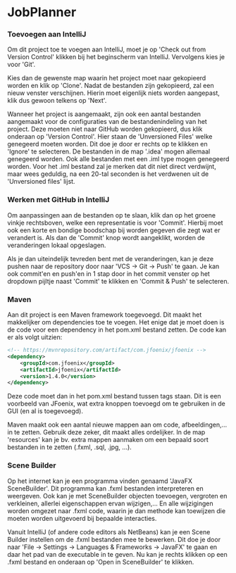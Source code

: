 # JobPlanner
### Toevoegen aan IntelliJ
Om dit project toe te voegen aan IntelliJ, moet je op 'Check out from Version Control' klikken
bij het beginscherm van IntelliJ. Vervolgens kies je voor 'Git'. 

Kies dan de gewenste map waarin het project moet naar gekopieerd worden en klik op 'Clone'.
Nadat de bestanden zijn gekopieerd, zal een nieuw venster verschijnen. Hierin moet eigenlijk
niets worden aangepast, klik dus gewoon telkens op 'Next'. 

Wanneer het project is aangemaakt, zijn ook een aantal bestanden aangemaakt voor de
configuraties van de bestandenindeling van het project. Deze moeten niet naar GitHub worden
gekopieerd, dus klik onderaan op 'Version Control'. Hier staan de 'Unversioned Files' welke
genegeerd moeten worden. Dit doe je door er rechts op te klikken en 'Ignore' te selecteren.
De bestanden in de map '.idea' mogen allemaal genegeerd worden. Ook alle bestanden met een
.iml type mogen genegeerd worden. Voor het .iml bestand zal je merken dat dit niet direct
verdwijnt, maar wees geduldig, na een 20-tal seconden is het verdwenen uit de 'Unversioned
files' lijst.

### Werken met GitHub in IntelliJ
Om aanpassingen aan de bestanden op te slaan, klik dan op het groene vinkje rechtsboven,
welke een representatie is voor 'Commit'. Hierbij moet ook een korte en bondige boodschap bij
worden gegeven die zegt wat er verandert is. Als dan de 'Commit' knop wordt aangeklikt,
worden de veranderingen lokaal opgeslagen.

Als je dan uiteindelijk tevreden bent met de veranderingen, kan je deze pushen naar de repository
door naar 'VCS -> Git -> Push' te gaan. Je kan ook commit'en en push'en in 1 stap door in het
commit venster op het dropdown pijltje naast 'Commit' te klikken en 'Commit & Push' te selecteren.

### Maven
Aan dit project is een Maven framework toegevoegd. Dit maakt het makkelijker om dependencies toe
te voegen. Het enige dat je moet doen is de code voor een dependency in het pom.xml bestand zetten.
De code kan er als volgt uitzien:
````xml
<!-- https://mvnrepository.com/artifact/com.jfoenix/jfoenix -->
<dependency>
    <groupId>com.jfoenix</groupId>
    <artifactId>jfoenix</artifactId>
    <version>1.4.0</version>
</dependency>
````
Deze code moet dan in het pom.xml bestand tussen <dependencies> tags staan. Dit is een voorbeeld
van JFoenix, wat extra knoppen toevoegd om te gebruiken in de GUI (en al is toegevoegd).

Maven maakt ook een aantal nieuwe mappen aan om code, afbeeldingen,... in te zetten. Gebruik
deze zeker, dit maakt alles ordelijker. In de map 'resources' kan je bv. extra mappen aanmaken
om een bepaald soort bestanden in te zetten (.fxml, .sql, .jpg, ...).
### Scene Builder
Op het internet kan je een programma vinden genaamd 'JavaFX SceneBuilder'. Dit programma
kan .fxml bestanden interpreteren en weergeven. Ook kan je met SceneBuilder objecten toevoegen,
vergroten en verkleinen, allerlei eigenschappen ervan wijzigen,... En alle wijzigingen worden
omgezet naar .fxml code, waarin je dan methode kan toewijzen die moeten worden uitgevoerd bij
bepaalde interacties.

Vanuit IntelliJ (of andere code editors als NetBeans) kan je een Scene Builder instellen om de
.fxml bestanden mee te bewerken. Dit doe je door naar 'File -> Settings -> Languages & Frameworks -> JavaFX'
te gaan en daar het pad van de executable in te geven. Nu kan je rechts klikken op een .fxml
bestand en onderaan op 'Open in SceneBuilder' te klikken.

